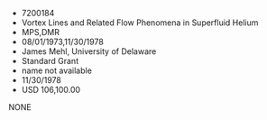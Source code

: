 * 7200184
* Vortex Lines and Related Flow Phenomena in        Superfluid Helium
* MPS,DMR
* 08/01/1973,11/30/1978
* James Mehl, University of Delaware
* Standard Grant
*   name not available
* 11/30/1978
* USD 106,100.00

NONE